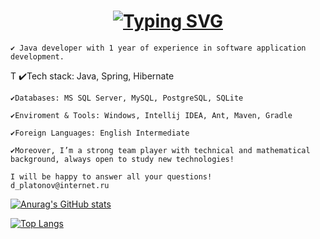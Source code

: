 <!--
**DaniilPLatonov/DaniilPLatonov** is a ✨ _special_ ✨ repository because its `README.md` (this file) appears on your GitHub profile.

Here are some ideas to get you started:

- 🔭 I’m currently working on ...
- 🌱 I’m currently learning ...
- 👯 I’m looking to collaborate on ...
- 🤔 I’m looking for help with ...
- 💬 Ask me about ...
- 📫 How to reach me: ...
- 😄 Pronouns: ...
- ⚡ Fun fact: ...
-->

<h1 align="center"><a href="https://git.io/typing-svg"><img src="https://readme-typing-svg.demolab.com?font=Fira+Code&size=24&pause=1000&color=000000&width=435&lines=Hi+there%2C+I'm+Daniil" alt="Typing SVG" /></a> 
</h1>

    ✔️ Java developer with 1 year of experience in software application development. 

T   ✔️Tech stack: Java, Spring, Hibernate

    ✔️Databases: MS SQL Server, MySQL, PostgreSQL, SQLite
    
    ✔️Enviroment & Tools: Windows, Intellij IDEA, Ant, Maven, Gradle
    
    ✔️Foreign Languages: English Intermediate

    ✔️Moreover, I’m a strong team player with technical and mathematical background, always open to study new technologies!

    I will be happy to answer all your questions! 
    d_platonov@internet.ru

   
[![Anurag's GitHub stats](https://github-readme-stats.vercel.app/api?username=DaryaPleshko&show_icons=true&include_all_commits=true&count_private=true&hide=issues)](https://github.com/anuraghazra/github-readme-stats)

[![Top Langs](https://github-readme-stats.vercel.app/api/top-langs/?username=DaryaPleshko&langs_count=8&layout=compact)](https://github.com/anuraghazra/github-readme-stats)



